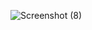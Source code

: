 ![Screenshot (8)](https://user-images.githubusercontent.com/88321261/157850536-c6336e32-cda3-4ebf-ab87-76586567c7e1.png)

